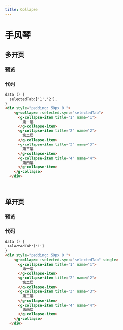 ```yaml
---
title: Collapse
---
```

# 手风琴

## 多开页
### 预览
<ClientOnly>
   <collapse-demo1/>
</ClientOnly>

### 代码
```html
data () {
  selectedTab:['1','2'],
}
<div style="padding: 50px 0 ">
    <g-collapse :selected.sync="selectedTab">
      <g-collapse-item title="1" name="1">
        第一层
      </g-collapse-item>
      <g-collapse-item title="2" name="2">
        第二层
      </g-collapse-item>
      <g-collapse-item title="3" name="3">
        第三层
      </g-collapse-item>
      <g-collapse-item title="4" name="4">
        第四层
      </g-collapse-item>
    </g-collapse>
  </div>
  
  
```

## 单开页


### 预览

<ClientOnly>
   <collapse-demo2/>
</ClientOnly>

### 代码
```html
data () {
 selectedTab:['1']
}
<div style="padding: 50px 0 ">
    <g-collapse :selected.sync="selectedTab" single>
      <g-collapse-item title="1" name="1">
        第一层
      </g-collapse-item>
      <g-collapse-item title="2" name="2">
        第二层
      </g-collapse-item>
      <g-collapse-item title="3" name="3">
        第三层
      </g-collapse-item>
      <g-collapse-item title="4" name="4">
        第四层
      </g-collapse-item>
    </g-collapse>
  </div>
```
